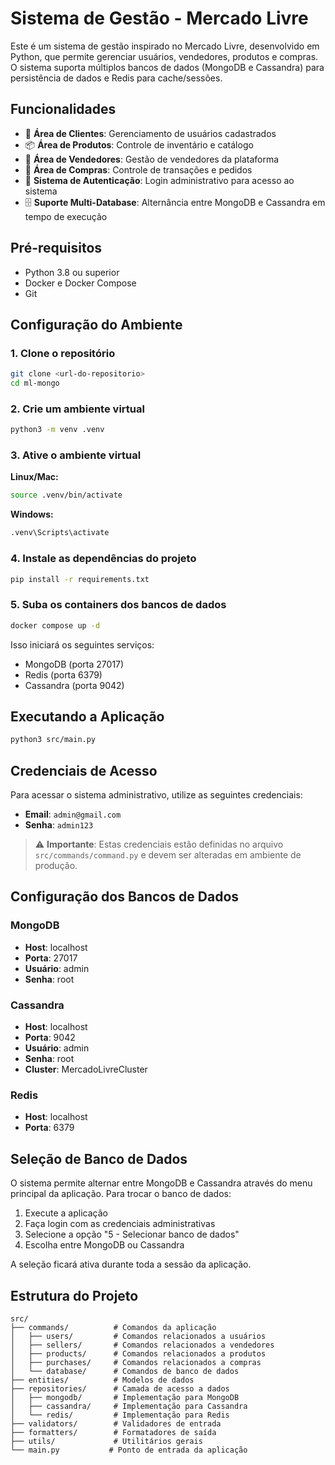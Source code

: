 # Sistema de Gestão - Mercado Livre

Este é um sistema de gestão inspirado no Mercado Livre, desenvolvido em Python, que permite gerenciar usuários, vendedores, produtos e compras. O sistema suporta múltiplos bancos de dados (MongoDB e Cassandra) para persistência de dados e Redis para cache/sessões.

## Funcionalidades

- 🏪 **Área de Clientes**: Gerenciamento de usuários cadastrados
- 📦 **Área de Produtos**: Controle de inventário e catálogo
- 👥 **Área de Vendedores**: Gestão de vendedores da plataforma
- 🛒 **Área de Compras**: Controle de transações e pedidos
- 🔐 **Sistema de Autenticação**: Login administrativo para acesso ao sistema
- 🗄️ **Suporte Multi-Database**: Alternância entre MongoDB e Cassandra em tempo de execução

## Pré-requisitos

- Python 3.8 ou superior
- Docker e Docker Compose
- Git

## Configuração do Ambiente

### 1. Clone o repositório

```bash
git clone <url-do-repositorio>
cd ml-mongo
```

### 2. Crie um ambiente virtual

```bash
python3 -m venv .venv
```

### 3. Ative o ambiente virtual

**Linux/Mac:**
```bash
source .venv/bin/activate
```

**Windows:**
```bash
.venv\Scripts\activate
```

### 4. Instale as dependências do projeto

```bash
pip install -r requirements.txt
```

### 5. Suba os containers dos bancos de dados

```bash
docker compose up -d
```

Isso iniciará os seguintes serviços:
- MongoDB (porta 27017)
- Redis (porta 6379)
- Cassandra (porta 9042)

## Executando a Aplicação

```bash
python3 src/main.py
```

## Credenciais de Acesso

Para acessar o sistema administrativo, utilize as seguintes credenciais:

- **Email**: `admin@gmail.com`
- **Senha**: `admin123`

> ⚠️ **Importante**: Estas credenciais estão definidas no arquivo `src/commands/command.py` e devem ser alteradas em ambiente de produção.

## Configuração dos Bancos de Dados

### MongoDB
- **Host**: localhost
- **Porta**: 27017
- **Usuário**: admin
- **Senha**: root

### Cassandra
- **Host**: localhost
- **Porta**: 9042
- **Usuário**: admin
- **Senha**: root
- **Cluster**: MercadoLivreCluster

### Redis
- **Host**: localhost
- **Porta**: 6379

## Seleção de Banco de Dados

O sistema permite alternar entre MongoDB e Cassandra através do menu principal da aplicação. Para trocar o banco de dados:

1. Execute a aplicação
2. Faça login com as credenciais administrativas
3. Selecione a opção "5 - Selecionar banco de dados"
4. Escolha entre MongoDB ou Cassandra

A seleção ficará ativa durante toda a sessão da aplicação.

## Estrutura do Projeto

```
src/
├── commands/          # Comandos da aplicação
│   ├── users/         # Comandos relacionados a usuários
│   ├── sellers/       # Comandos relacionados a vendedores
│   ├── products/      # Comandos relacionados a produtos
│   ├── purchases/     # Comandos relacionados a compras
│   └── database/      # Comandos de banco de dados
├── entities/          # Modelos de dados
├── repositories/      # Camada de acesso a dados
│   ├── mongodb/       # Implementação para MongoDB
│   ├── cassandra/     # Implementação para Cassandra
│   └── redis/         # Implementação para Redis
├── validators/        # Validadores de entrada
├── formatters/        # Formatadores de saída
├── utils/             # Utilitários gerais
└── main.py           # Ponto de entrada da aplicação
```
